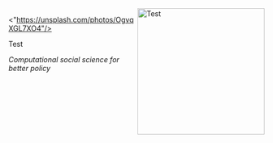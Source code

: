 <img align="right" src="https://unsplash.com/photos/OgvqXGL7XO4" height="250" alt="Test" />

<"https://unsplash.com/photos/OgvqXGL7XO4"/>

Test


 *Computational social science for better policy*
